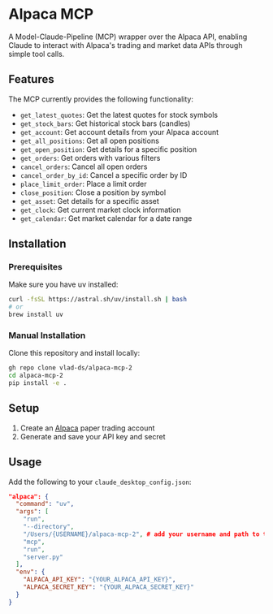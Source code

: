 # Alpaca MCP

A Model-Claude-Pipeline (MCP) wrapper over the Alpaca API, enabling Claude to interact with Alpaca's trading and market data APIs through simple tool calls.

## Features

The MCP currently provides the following functionality:

- `get_latest_quotes`: Get the latest quotes for stock symbols
- `get_stock_bars`: Get historical stock bars (candles)
- `get_account`: Get account details from your Alpaca account
- `get_all_positions`: Get all open positions
- `get_open_position`: Get details for a specific position
- `get_orders`: Get orders with various filters
- `cancel_orders`: Cancel all open orders
- `cancel_order_by_id`: Cancel a specific order by ID
- `place_limit_order`: Place a limit order
- `close_position`: Close a position by symbol
- `get_asset`: Get details for a specific asset
- `get_clock`: Get current market clock information
- `get_calendar`: Get market calendar for a date range

## Installation

### Prerequisites

Make sure you have uv installed:

```bash
curl -fsSL https://astral.sh/uv/install.sh | bash
# or
brew install uv
```

### Manual Installation

Clone this repository and install locally:

```bash
gh repo clone vlad-ds/alpaca-mcp-2
cd alpaca-mcp-2
pip install -e .
```

## Setup

1. Create an [Alpaca](https://app.alpaca.markets/signup) paper trading account
2. Generate and save your API key and secret

## Usage

Add the following to your `claude_desktop_config.json`:

```json
"alpaca": {
  "command": "uv",
  "args": [
    "run",
    "--directory",
    "/Users/{USERNAME}/alpaca-mcp-2", # add your username and path to the repository
    "mcp",
    "run",
    "server.py"
  ],
  "env": {
    "ALPACA_API_KEY": "{YOUR_ALPACA_API_KEY}",
    "ALPACA_SECRET_KEY": "{YOUR_ALPACA_SECRET_KEY}"
  }
}
```
